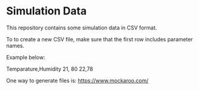 # Simulation Data
This repository contains some simulation data in CSV format.

To to create a new CSV file, make sure that the first row includes parameter names.

Example below:

Temparature,Humidity
21, 80
22,78

One way to generate files is: https://www.mockaroo.com/
